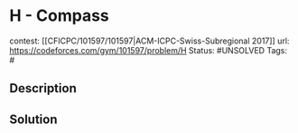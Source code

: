# H - Compass

contest: [[CFICPC/101597/101597|ACM-ICPC-Swiss-Subregional 2017]]
url: https://codeforces.com/gym/101597/problem/H
Status: #UNSOLVED
Tags: #

## Description

## Solution

